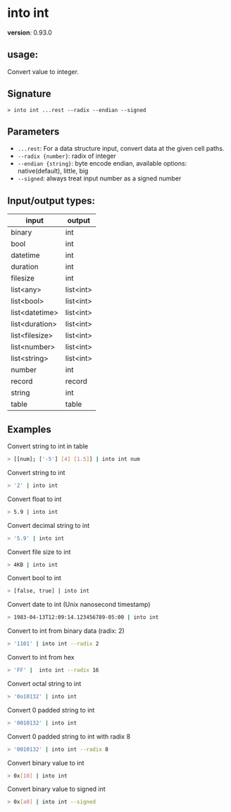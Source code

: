 # into int

**version**: 0.93.0

## **usage**:

Convert value to integer.

## Signature

`> into int ...rest --radix --endian --signed`

## Parameters

- `...rest`: For a data structure input, convert data at the given cell paths.
- `--radix {number}`: radix of integer
- `--endian {string}`: byte encode endian, available options: native(default), little, big
- `--signed`: always treat input number as a signed number

## Input/output types:

| input            | output      |
| ---------------- | ----------- |
| binary           | int         |
| bool             | int         |
| datetime         | int         |
| duration         | int         |
| filesize         | int         |
| list\<any\>      | list\<int\> |
| list\<bool\>     | list\<int\> |
| list\<datetime\> | list\<int\> |
| list\<duration\> | list\<int\> |
| list\<filesize\> | list\<int\> |
| list\<number\>   | list\<int\> |
| list\<string\>   | list\<int\> |
| number           | int         |
| record           | record      |
| string           | int         |
| table            | table       |

## Examples

Convert string to int in table

```bash
> [[num]; ['-5'] [4] [1.5]] | into int num
```

Convert string to int

```bash
> '2' | into int
```

Convert float to int

```bash
> 5.9 | into int
```

Convert decimal string to int

```bash
> '5.9' | into int
```

Convert file size to int

```bash
> 4KB | into int
```

Convert bool to int

```bash
> [false, true] | into int
```

Convert date to int (Unix nanosecond timestamp)

```bash
> 1983-04-13T12:09:14.123456789-05:00 | into int
```

Convert to int from binary data (radix: 2)

```bash
> '1101' | into int --radix 2
```

Convert to int from hex

```bash
> 'FF' |  into int --radix 16
```

Convert octal string to int

```bash
> '0o10132' | into int
```

Convert 0 padded string to int

```bash
> '0010132' | into int
```

Convert 0 padded string to int with radix 8

```bash
> '0010132' | into int --radix 8
```

Convert binary value to int

```bash
> 0x[10] | into int
```

Convert binary value to signed int

```bash
> 0x[a0] | into int --signed
```
